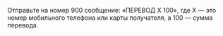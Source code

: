 Отправьте на номер 900 сообщение: «ПЕРЕВОД Х 100», где Х — это номер мобильного телефона или карты получателя, а 100 — сумма перевода.

